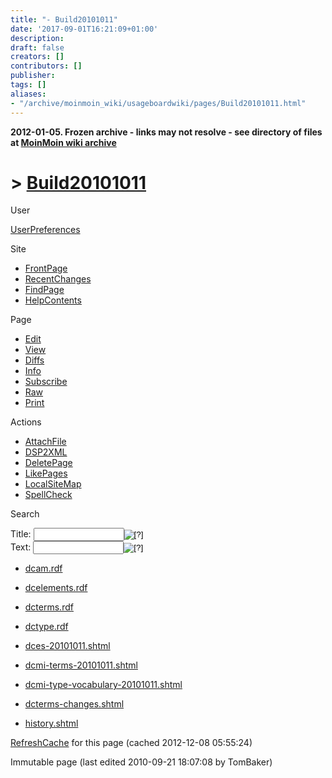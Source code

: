 ```yaml
---
title: "- Build20101011"
date: '2017-09-01T16:21:09+01:00'
description: 
draft: false
creators: []
contributors: []
publisher: 
tags: []
aliases:
- "/archive/moinmoin_wiki/usageboardwiki/pages/Build20101011.html"
---
```


**2012-01-05. Frozen archive - links may not resolve - see directory of files at [MoinMoin wiki archive](/moinmoin-wiki-archive/)**

# > [Build20101011](http://dublincore.org/usageboardwiki/Build20101011?action=fullsearch&value=Build20101011&literal=1&case=1&context=40 "Click here to do a full-text search for this title")

User

 [UserPreferences](http://dublincore.org/usageboardwiki/UserPreferences)
  

Site

- [FrontPage](http://dublincore.org/usageboardwiki/FrontPage)
- [RecentChanges](http://dublincore.org/usageboardwiki/RecentChanges)
- [FindPage](http://dublincore.org/usageboardwiki/FindPage)
- [HelpContents](http://dublincore.org/usageboardwiki/HelpContents)

Page

- [Edit](http://dublincore.org/usageboardwiki/Build20101011?action=edit "Edit")
- [View](http://dublincore.org/usageboardwiki/Build20101011 "View")
- [Diffs](http://dublincore.org/usageboardwiki/Build20101011?action=diff "Diffs")
- [Info](http://dublincore.org/usageboardwiki/Build20101011?action=info "Info")
- [Subscribe](http://dublincore.org/usageboardwiki/Build20101011?action=subscribe "Subscribe")
- [Raw](http://dublincore.org/usageboardwiki/Build20101011?action=raw "Raw")
- [Print](http://dublincore.org/usageboardwiki/Build20101011?action=print "Print")

Actions

- [AttachFile](http://dublincore.org/usageboardwiki/Build20101011?action=AttachFile)
- [DSP2XML](http://dublincore.org/usageboardwiki/Build20101011?action=DSP2XML)
- [DeletePage](http://dublincore.org/usageboardwiki/Build20101011?action=DeletePage)
- [LikePages](http://dublincore.org/usageboardwiki/Build20101011?action=LikePages)
- [LocalSiteMap](http://dublincore.org/usageboardwiki/Build20101011?action=LocalSiteMap)
- [SpellCheck](http://dublincore.org/usageboardwiki/Build20101011?action=SpellCheck)

Search

<form method="POST" action="/usageboardwiki/Build20101011">
<p>
<input name="action" value="inlinesearch" type="hidden">
<input name="context" value="40" type="hidden">
Title: <input name="text_title" size="15" maxlength="50" type="text"><input src="Build20101011_files/moin-search.png" name="button_title" alt="[?]" type="image"><br>Text: <input name="text_full" size="15" maxlength="50" type="text"><input src="Build20101011_files/moin-search.png" name="button_full" alt="[?]" type="image">
</p>
</form>

- [dcam.rdf](http://dublincore.org/usageboardwiki/Build20101011?action=AttachFile&do=get&target=dcam.rdf)

- [dcelements.rdf](http://dublincore.org/usageboardwiki/Build20101011?action=AttachFile&do=get&target=dcelements.rdf)

- [dcterms.rdf](http://dublincore.org/usageboardwiki/Build20101011?action=AttachFile&do=get&target=dcterms.rdf)

- [dctype.rdf](http://dublincore.org/usageboardwiki/Build20101011?action=AttachFile&do=get&target=dctype.rdf)

- [dces-20101011.shtml](http://dublincore.org/usageboardwiki/Build20101011?action=AttachFile&do=get&target=dces-20101011.shtml)

- [dcmi-terms-20101011.shtml](http://dublincore.org/usageboardwiki/Build20101011?action=AttachFile&do=get&target=dcmi-terms-20101011.shtml)

- [dcmi-type-vocabulary-20101011.shtml](http://dublincore.org/usageboardwiki/Build20101011?action=AttachFile&do=get&target=dcmi-type-vocabulary-20101011.shtml)

- [dcterms-changes.shtml](http://dublincore.org/usageboardwiki/Build20101011?action=AttachFile&do=get&target=dcterms-changes.shtml)

- [history.shtml](http://dublincore.org/usageboardwiki/Build20101011?action=AttachFile&do=get&target=history.shtml)

 [RefreshCache](http://dublincore.org/usageboardwiki/Build20101011?action=refresh&arena=Page.py&key=Build20101011.text_html) for this page (cached 2012-12-08 05:55:24)  

Immutable page (last edited 2010-09-21 18:07:08 by TomBaker)

